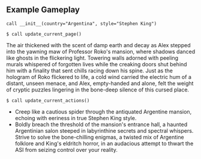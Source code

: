 

## Example Gameplay

`call __init__(country="Argentina", style="Stephen King")`

`$ call update_current_page()`

The air thickened with the scent of damp earth and decay as Alex stepped into the yawning maw of Professor Roko's mansion, where shadows danced like ghosts in the flickering light. Towering walls adorned with peeling murals whispered of forgotten lives while the creaking doors shut behind him with a finality that sent chills racing down his spine. Just as the hologram of Roko flickered to life, a cold wind carried the electric hum of a distant, unseen menace, and Alex, empty-handed and alone, felt the weight of cryptic puzzles lingering in the bone-deep silence of this cursed place.

`$ call update_current_actions()`

* Creep like a cautious spider through the antiquated Argentine mansion, echoing with eeriness in true Stephen King style.
* Boldly breach the threshold of the mansion's entrance hall, a haunted Argentinian salon steeped in labyrinthine secrets and spectral whispers.
   Strive to solve the bone-chilling enigmas, a twisted mix of Argentine folklore and King's eldritch horror, in an audacious attempt to thwart the ASI from seizing control over your reality.
